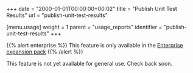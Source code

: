 +++
date = "2000-01-01T00:00:00+00:02"
title = "Publish Unit Test Results"
url = "publish-unit-test-results"

[menu.usage]
  weight = 1
  parent = "usage_reports"
  identifier = "publish-unit-test-results"
+++

{{% alert enterprise %}}
This feature is only available in the [Enterprise expansion pack](https://drone.io/enterprise/)
{{% /alert %}}

This feature is not yet available for general use. Check back soon.

